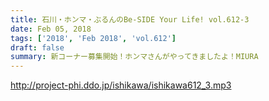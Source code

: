```yaml
---
title: 石川・ホンマ・ぶるんのBe-SIDE Your Life! vol.612-3
date: Feb 05, 2018
tags: ['2018', 'Feb 2018', 'vol.612']
draft: false
summary: 新コーナー募集開始！ホンマさんがやってきましたよ！MIURA
---
```


http://project-phi.ddo.jp/ishikawa/ishikawa612_3.mp3
